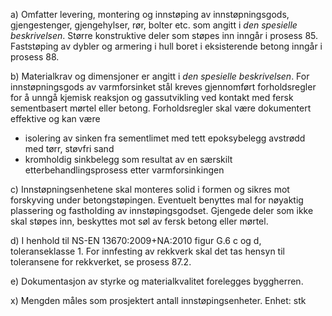 a) Omfatter levering, montering og innstøping av innstøpningsgods, gjengestenger, gjengehylser, rør, bolter etc. som angitt i *den spesielle beskrivelsen*. Større konstruktive deler som støpes inn inngår i prosess 85. Faststøping av dybler og armering i hull boret i eksisterende betong inngår i prosess 88.

b) Materialkrav og dimensjoner er angitt i *den spesielle beskrivelsen*.
For innstøpningsgods av varmforsinket stål kreves gjennomført forholdsregler for å unngå kjemisk reaksjon og gassutvikling ved kontakt med fersk sementbasert mørtel eller betong. Forholdsregler skal være dokumentert effektive og kan være
-  isolering av sinken fra sementlimet med tett epoksybelegg avstrødd med tørr, støvfri sand
-  kromholdig sinkbelegg som resultat av en særskilt etterbehandlingsprosess etter varmforsinkingen

c) Innstøpningsenhetene skal monteres solid i formen og sikres mot forskyving under betongstøpingen. Eventuelt benyttes mal for nøyaktig plassering og fastholding av innstøpingsgodset. Gjengede deler som ikke skal støpes inn, beskyttes mot søl av fersk betong eller mørtel.

d) I henhold til NS-EN 13670:2009+NA:2010 figur G.6 c og d, toleranseklasse 1. For innfesting av rekkverk skal det tas hensyn til toleransene for rekkverket, se prosess 87.2.

e) Dokumentasjon av styrke og materialkvalitet forelegges byggherren.

x) Mengden måles som prosjektert antall innstøpingsenheter. Enhet: stk

